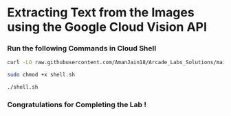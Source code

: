 # Extracting Text from the Images using the Google Cloud Vision API

### Run the following Commands in Cloud Shell

```bash
curl -LO raw.githubusercontent.com/AmanJain18/Arcade_Labs_Solutions/main/Extracting%20Text%20from%20the%20Images%20using%20the%20Google%20Cloud%20Vision%20API/shell.sh

sudo chmod +x shell.sh

./shell.sh
```

### Congratulations for Completing the Lab !
